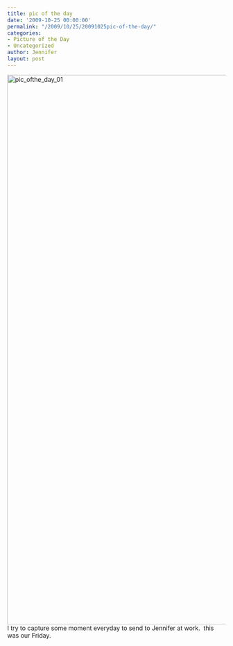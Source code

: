 ```yaml
---
title: pic of the day
date: '2009-10-25 00:00:00'
permalink: "/2009/10/25/20091025pic-of-the-day/"
categories:
- Picture of the Day
- Uncategorized
author: Jennifer
layout: post
---
```


<img title="pic_ofthe_day_01" height="1267" alt="pic_ofthe_day_01" width="950" class="alignleft size-full wp-image-518" src="http://static.squarespace.com/static/50db6bb3e4b015296cd43789/50dfa5b1e4b0dc6320e0b5ea/50dfa5b2e4b0dc6320e0b747/1256453033000/?format=original" />I try to capture some moment everyday to send to Jennifer at work.  this was our Friday.
